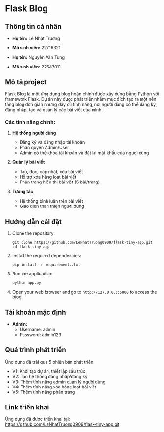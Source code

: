 # Flask Blog

## Thông tin cá nhân
- **Họ tên:** Lê Nhật Trường 
- **Mã sinh viên:** 22716321

- **Họ tên:** Nguyễn Văn Tùng 
- **Mã sinh viên:** 22647011

## Mô tả project
Flask Blog là một ứng dụng blog hoàn chỉnh được xây dựng bằng Python với framework Flask. Dự án này được phát triển nhằm mục đích tạo ra một nền tảng blog đơn giản nhưng đầy đủ tính năng, nơi người dùng có thể đăng ký, đăng nhập, tạo và quản lý các bài viết của mình.

### Các tính năng chính:
1. **Hệ thống người dùng**
   - Đăng ký và đăng nhập tài khoản
   - Phân quyền Admin/User
   - Admin có thể khóa tài khoản và đặt lại mật khẩu của người dùng

2. **Quản lý bài viết**
   - Tạo, đọc, cập nhật, xóa bài viết
   - Hỗ trợ xóa hàng loạt bài viết
   - Phân trang hiển thị bài viết (5 bài/trang)

3. **Tương tác**
   - Hệ thống bình luận trên bài viết
   - Giao diện thân thiện người dùng

## Hướng dẫn cài đặt

1. Clone the repository:
   ```
   git clone https://github.com/LeNhatTruong0909/flask-tiny-app.git
   cd flask-tiny-app
   ```
2. Install the required dependencies:
   ```
   pip install -r requirements.txt
   ```

3. Run the application:
   ```
   python app.py
   ```

4. Open your web browser and go to `http://127.0.0.1:5000` to access the blog.

## Tài khoản mặc định

- **Admin:**
  - Username: admin
  - Password: admin123

## Quá trình phát triển
Ứng dụng đã trải qua 5 phiên bản phát triển:
- V1: Khởi tạo dự án, thiết lập cấu trúc
- V2: Tạo hệ thống đăng nhập/đăng ký
- V3: Thêm tính năng admin quản lý người dùng
- V4: Thêm tính năng xóa hàng loạt bài viết
- V5: Thêm tính năng phân trang

## Link triển khai
Ứng dụng đã được triển khai tại: https://github.com/LeNhatTruong0909/flask-tiny-app.git
